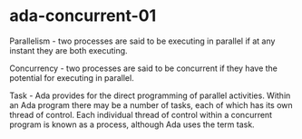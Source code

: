 # ada-concurrent-01

Parallelism - two processes are said to be executing in parallel if at any instant they are both executing.  

Concurrency - two processes are said to be concurrent if they have the potential for executing in parallel.

Task - Ada provides for the direct programming of parallel activities. Within an Ada program there may be a number of tasks, each of which has its own thread of control. Each individual thread of control within a concurrent program is known as a process, although Ada uses the term task.

